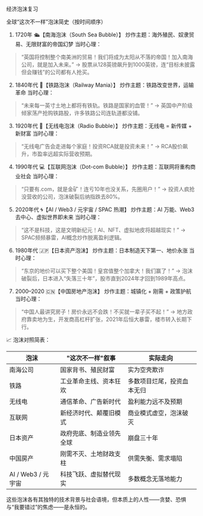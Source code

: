 经济泡沫复习

全球“这次不一样”泡沫简史（按时间顺序）

1. 1720年 🛳️【南海泡沫（South Sea Bubble）】
炒作主题：海外殖民、奴隶贸易、无限财富的帝国幻梦
当时心理：
> “英国将控制整个南美洲的贸易！我们将成为太阳从不落的帝国！加入南海公司，就是加入未来。”
→ 股票从128英镑飙升到1000英镑，连“目标未披露但会赚钱”的公司都有人抢买。

2. 1840年代 🚂【铁路泡沫（Railway Mania）】
炒作主题：铁路改变世界，运输革命
当时心理：
> “未来每一英寸土地上都将有铁轨。铁路是国家的血管！”
→ 英国中产阶级倾家荡产抢购铁路股，许多铁路公司连轨道都没铺。

3. 1920年代 📡【无线电泡沫（Radio Bubble）】
炒作主题：无线电 = 新传媒 + 新财富
当时心理：
> “无线电广告会走进每个家庭！投资RCA就是投资未来！”
→ RCA股价飙升，市盈率远超实际营收预期。

4. 1990年代 💻【互联网泡沫（Dot-com Bubble）】
炒作主题：互联网将重构商业社会
当时心理：
> “只要有.com，就是金矿！连亏10年也没关系，先圈用户！”
→ 投资人疯抢没营收的公司，泡沫破裂后纳指跌去80%。

5. 2020年代 🌀【AI / Web3 / 元宇宙 / SPAC 热潮】
炒作主题：AI 万能、Web3去中心、虚拟世界即未来
当时心理：
> “这不是科技，这是文明新纪元！AI、NFT、虚拟地皮将超越现实！”
→ SPAC频频暴雷，AI概念炒作脱离盈利逻辑。

6. 1980年代 🇯🇵【日本资产泡沫】
炒作主题：日本制造天下第一、地价永涨
当时心理：
> “东京的地价可以买下整个美国！皇宫值整个加拿大！我们赢了！”
→ 泡沫破裂后，日本进入“失落三十年”，股市直到2024年才回到1989年高点。

7. 2000–2020 🇨🇳【中国房地产泡沫】
炒作主题：城镇化 + 刚需 + 政策护航
当时心理：
> “中国人最讲究房子！房价永远不会跌！不买就一辈子买不起！”
→ 地方政府靠卖地为生，开发商高杠杆扩张，2021年后恒大暴雷，楼市转入长期下行。

📈 泡沫对照简表：

| 泡沫             | "这次不一样"叙事               | 实际走向             |
|------------------|-------------------------------|----------------------|
| 南海公司         | 国家背书、殖民财富             | 实为空壳欺诈          |
| 铁路             | 工业革命主线、资本狂欢         | 多数项目烂尾，投资血本无归 |
| 无线电           | 通信革命、广告新时代           | 盈利能力远不及预期     |
| 互联网           | 新经济时代、颠覆旧模式         | 商业模式虚空，泡沫破灭 |
| 日本资产         | 政府兜底、制造业领先全球       | 崩盘三十年             |
| 中国房产         | 刚需不灭、土地财政支柱         | 供需失衡、需求塌陷     |
| AI / Web3 / 元宇宙 | 科技飞跃、虚拟替代现实         | 多数概念无落地能力     |

这些泡沫各有其独特的技术背景与社会语境，但本质上的人性——贪婪、恐惧与“我要错过”的焦虑——是永恒的。
